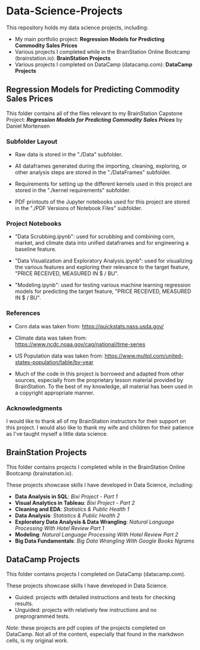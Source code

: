 # Data-Science-Projects

This repository holds my data science projects, including:
- My main portfolio project: **Regression Models for Predicting Commodity Sales Prices**
- Various projects I completed while in the BrainStation Online Bootcamp (brainstation.io): **BrainStation Projects**
- Various projects I completed on DataCamp (datacamp.com): **DataCamp Projects**


## Regression Models for Predicting Commodity Sales Prices
This folder contains all of the files relevant to my BrainStation Capstone Project:
***Regression Models for Predicting Commodity Sales Prices***
by Daniel Mortensen

### Subfolder Layout
- Raw data is stored in the "./Data" subfolder.

- All dataframes generated during the importing, cleaning, exploring, or other analysis steps are stored in the "./DataFrames" subfolder.

- Requirements for setting up the different kernels used in this project are stored in the "./kernel requirements" subfolder.

- PDF printouts of the Jupyter notebooks used for this project are stored in the "./PDF Versions of Notebook Files" subfolder.

### Project Notebooks
- "Data Scrubbing.ipynb": used for scrubbing and combining corn, market, and climate data into unified dataframes and for engineering a baseline feature.

- "Data Visualization and Exploratory Analysis.ipynb": used for visualizing the various features and exploring their relevance to the target feature, "PRICE RECEIVED, MEASURED IN $ / BU".

- "Modeling.ipynb": used for testing various machine learning regression models for predicting the target feature, "PRICE RECEIVED, MEASURED IN $ / BU".

### References
- Corn data was taken from: https://quickstats.nass.usda.gov/

- Climate data was taken from: https://www.ncdc.noaa.gov/cag/national/time-series

- US Population data was taken from: https://www.multpl.com/united-states-population/table/by-year

- Much of the code in this project is borrowed and adapted from other sources, especially from the proprietary lesson material provided by BrainStation. To the best of my knowledge, all material has been used in a copyright appropriate manner.

### Acknowledgments
I would like to thank all of my BrainStation instructors for their support on this project. I would also like to thank my wife and children for their patience as I've taught myself a little data science.


## BrainStation Projects
This folder contains projects I completed while in the BrainStation Online Bootcamp (brainstation.io).

These projects showcase skills I have developed in Data Science, including:

- **Data Analysis in SQL**: *Bixi Project - Part 1*
- **Visual Analytics in Tableau**: *Bixi Project - Part 2*
- **Cleaning and EDA**: *Statistics & Public Health 1*
- **Data Analysis**: *Statistics & Public Health 2*
- **Exploratory Data Analysis & Data Wrangling**: *Natural Language Processing With Hotel Review Part 1*
- **Modeling**: *Natural Language Processing With Hotel Review Part 2*
- **Big Data Fundamentals**: *Big Data Wrangling With Google Books Ngrams*


## DataCamp Projects
This folder contains projects I completed on DataCamp (datacamp.com). 

These projects showcase skills I have developed in Data Science.

- Guided: projects with detailed instructions and tests for checking results.
- Unguided: projects with relatively few instructions and no preprogrammed tests.

*Note*: these projects are pdf copies of the projects completed on DataCamp. Not all of the content, especially that found in the markdwon cells, is my original work. 

